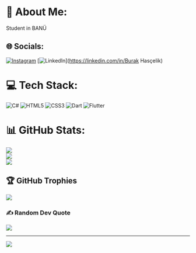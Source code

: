 # 💫 About Me:
Student in BANÜ <br>


## 🌐 Socials:
[![Instagram](https://img.shields.io/badge/Instagram-%23E4405F.svg?logo=Instagram&logoColor=white)](https://instagram.com/1pburak) [![LinkedIn](https://img.shields.io/badge/LinkedIn-%230077B5.svg?logo=linkedin&logoColor=white)](https://linkedin.com/in/Burak Hasçelik) 

# 💻 Tech Stack:
![C#](https://img.shields.io/badge/c%23-%23239120.svg?style=for-the-badge&logo=csharp&logoColor=white) ![HTML5](https://img.shields.io/badge/html5-%23E34F26.svg?style=for-the-badge&logo=html5&logoColor=white) ![CSS3](https://img.shields.io/badge/css3-%231572B6.svg?style=for-the-badge&logo=css3&logoColor=white) ![Dart](https://img.shields.io/badge/dart-%230175C2.svg?style=for-the-badge&logo=dart&logoColor=white) ![Flutter](https://img.shields.io/badge/Flutter-%2302569B.svg?style=for-the-badge&logo=Flutter&logoColor=white)
# 📊 GitHub Stats:
![](https://github-readme-stats.vercel.app/api?username=burak1910&theme=dark&hide_border=false&include_all_commits=true&count_private=true)<br/>
![](https://github-readme-streak-stats.herokuapp.com/?user=burak1910&theme=dark&hide_border=false)<br/>
![](https://github-readme-stats.vercel.app/api/top-langs/?username=burak1910&theme=dark&hide_border=false&include_all_commits=true&count_private=true&layout=compact)

## 🏆 GitHub Trophies
![](https://github-profile-trophy.vercel.app/?username=burak1910&theme=radical&no-frame=false&no-bg=true&margin-w=4)

### ✍️ Random Dev Quote
![](https://quotes-github-readme.vercel.app/api?type=horizontal&theme=radical)

---
[![](https://visitcount.itsvg.in/api?id=burak1910&icon=0&color=0)](https://visitcount.itsvg.in)

<!-- Proudly created with GPRM ( https://gprm.itsvg.in ) -->
